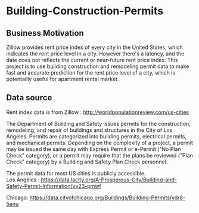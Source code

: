 # Building-Construction-Permits

## Business Motivation
Zillow provides rent price index of every city in the United States, which indicates the rent price level in a city. However there's a latency, and the date does not reflects the current or near-future rent price index. This project is to use building construction and remodeling permit data to make fast and accurate prediction for the rent price level of a city, which is potentailly useful for apartment rental market.

## Data source
Rent index data is from Zillow : http://worldpopulationreview.com/us-cities

The Department of Building and Safety issues permits for the construction, remodeling, and repair of buildings and structures in the City of Los Angeles. Permits are categorized into building permits, electrical permits, and mechanical permits. Depending on the complexity of a project, a permit may be issued the same day with Express Permit or e-Permit ("No Plan Check" category), or a permit may require that the plans be reviewed ("Plan Check" category) by a Building and Safety Plan Check personnel.

The permit data for most US cities is publicly accessible.  
Los Angeles :  https://data.lacity.org/A-Prosperous-City/Building-and-Safety-Permit-Information/yv23-pmwf

Chicago: https://data.cityofchicago.org/Buildings/Building-Permits/ydr8-5enu
